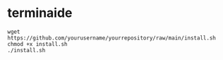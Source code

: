 # terminaide
```
wget https://github.com/yourusername/yourrepository/raw/main/install.sh
chmod +x install.sh
./install.sh
```
